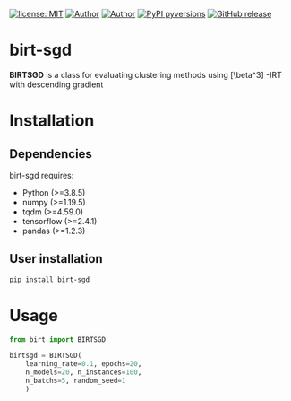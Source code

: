 [![license: MIT](https://img.shields.io/badge/license-MIT-red.svg?&logo=license)](https://opensource.org/licenses/MIT)
[![Author](https://img.shields.io/badge/author-manuelfjr-blue?&logo=github)](https://github.com/Manuelfjr)
[![Author](https://img.shields.io/badge/author-tmfilho-blue?&logo=github)](https://github.com/tmfilho)
[![PyPI pyversions](https://img.shields.io/badge/python-v3.8.5-orange?&logo=python)](https://pypi.python.org/pypi/ansicolortags/)
[![GitHub release](https://img.shields.io/github/release/Manuelfjr/birt-sgd.svg)](https://GitHub.com/Manuelfjr/birt-sgd/releases/)
<!--
[![Downloads](https://pepy.tech/badge/pypi-version)](https://pepy.tech/project/pypi-version)    
-->
# birt-sgd
**BIRTSGD** is a class for evaluating clustering methods using  \[\beta^3\] -IRT with descending gradient

# Installation
## Dependencies 
birt-sgd requires:
- Python (>=3.8.5)
- numpy (>=1.19.5)
- tqdm (>=4.59.0)
- tensorflow (>=2.4.1)
- pandas (>=1.2.3)

## User installation

```bash
pip install birt-sgd
```

# Usage
```py
from birt import BIRTSGD

birtsgd = BIRTSGD(
    learning_rate=0.1, epochs=20, 
    n_models=20, n_instances=100, 
    n_batchs=5, random_seed=1
    )
```


